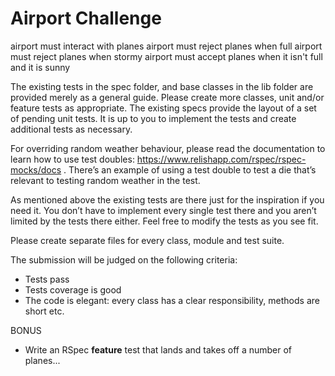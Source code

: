 Airport Challenge
=================

airport must interact with planes
airport must reject planes when full
airport must reject planes when stormy
airport must accept planes when it isn't full and it is sunny



The existing tests in the spec folder, and base classes in the lib folder are provided merely as a general guide.  Please create more classes, unit and/or feature tests as appropriate.  The existing specs provide the layout of a set of pending unit tests. It is up to you to implement the tests and create additional tests as necessary.

For overriding random weather behaviour, please read the documentation to learn how to use test doubles: https://www.relishapp.com/rspec/rspec-mocks/docs . There’s an example of using a test double to test a die that’s relevant to testing random weather in the test.

As mentioned above the existing tests are there just for the inspiration if you need it. You don’t have to implement every single test there and you aren’t limited by the tests there either. Feel free to modify the tests as you see fit.

Please create separate files for every class, module and test suite. 

The submission will be judged on the following criteria:

* Tests pass
* Tests coverage is good
* The code is elegant: every class has a clear responsibility, methods are short etc.
 
BONUS
* Write an RSpec **feature** test that lands and takes off a number of planes...